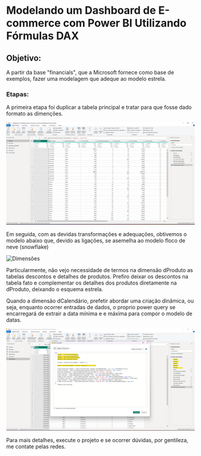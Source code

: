 # Modelando um Dashboard de E-commerce com Power BI Utilizando Fórmulas DAX

## Objetivo: 
A partir da base "financials", que a Microsoft fornece como base de exemplos, fazer uma modelagem que adeque ao 
modelo estrela.
### Etapas:
A primeira etapa foi duplicar a tabela principal e tratar para que fosse dado formato as dimenções.

![Dimensões](https://github.com/jemersonsoares/Modelando-um-Dashboard-de-E-commerce-com-Power-BI-Utilizando-F-rmulas-DAX/blob/main/duplicando.png)
 
Em seguida, com as devidas transformações e adequações, obtivemos o modelo abaixo que, devido as ligações, se asemelha ao modelo floco de neve (snowflake)

![Dimensões](https://github.com/jemersonsoares/Modelando-um-Dashboard-de-E-commerce-com-Power-BI-Utilizando-F-rmulas-DAX/blob/main/Modelando%20um%20Dashboard%20de%20E-commerce%20com%20Power%20BI%20Utilizando%20F%C3%B3rmulas%20DAX.png)


Particularmente, não vejo necessidade de termos na dimensão dProduto as tabelas descontos e detalhes de produtos. Prefiro deixar os descontos na tabela fato e complementar os detalhes dos produtos diretamente
na dProduto, deixando o esquema estrela.

Quando a dimensão dCalendário, prefetir abordar uma criação dinâmica, ou seja, enquanto ocorrer entradas de dados, o proprio power query se encarregará de extrair a data mínima  e e máxima para compor o modelo de datas.

![Dimensões](https://github.com/jemersonsoares/Modelando-um-Dashboard-de-E-commerce-com-Power-BI-Utilizando-F-rmulas-DAX/blob/main/dCalendario.png)



Para mais detalhes, execute o projeto e se ocorrer dúvidas, por gentileza, me contate pelas redes.
